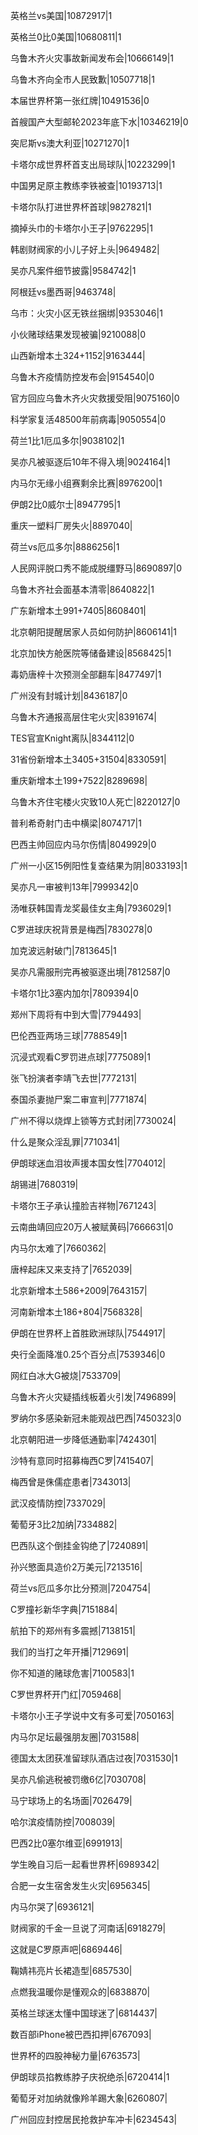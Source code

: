 英格兰vs美国|10872917|1

英格兰0比0美国|10680811|1

乌鲁木齐火灾事故新闻发布会|10666149|1

乌鲁木齐向全市人民致歉|10507718|1

本届世界杯第一张红牌|10491536|0

首艘国产大型邮轮2023年底下水|10346219|0

突尼斯vs澳大利亚|10271270|1

卡塔尔成世界杯首支出局球队|10223299|1

中国男足原主教练李铁被查|10193713|1

卡塔尔队打进世界杯首球|9827821|1

摘掉头巾的卡塔尔小王子|9762295|1

韩剧财阀家的小儿子好上头|9649482|

吴亦凡案件细节披露|9584742|1

阿根廷vs墨西哥|9463748|

乌市：火灾小区无铁丝捆绑|9353046|1

小伙赌球结果发现被骗|9210088|0

山西新增本土324+1152|9163444|

乌鲁木齐疫情防控发布会|9154540|0

官方回应乌鲁木齐火灾救援受阻|9075160|0

科学家复活48500年前病毒|9050554|0

荷兰1比1厄瓜多尔|9038102|1

吴亦凡被驱逐后10年不得入境|9024164|1

内马尔无缘小组赛剩余比赛|8976200|1

伊朗2比0威尔士|8947795|1

重庆一塑料厂房失火|8897040|

荷兰vs厄瓜多尔|8886256|1

人民网评脱口秀不能成脱缰野马|8690897|0

乌鲁木齐社会面基本清零|8640822|1

广东新增本土991+7405|8608401|

北京朝阳提醒居家人员如何防护|8606141|1

北京加快方舱医院等储备建设|8568425|1

毒奶唐梓十次预测全部翻车|8477497|1

广州没有封城计划|8436187|0

乌鲁木齐通报高层住宅火灾|8391674|

TES官宣Knight离队|8344112|0

31省份新增本土3405+31504|8330591|

重庆新增本土199+7522|8289698|

乌鲁木齐住宅楼火灾致10人死亡|8220127|0

普利希奇射门击中横梁|8074717|1

巴西主帅回应内马尔伤情|8049929|0

广州一小区15例阳性复查结果为阴|8033193|1

吴亦凡一审被判13年|7999342|0

汤唯获韩国青龙奖最佳女主角|7936029|1

C罗进球庆祝背景是梅西|7830278|0

加克波远射破门|7813645|1

吴亦凡需服刑完再被驱逐出境|7812587|0

卡塔尔1比3塞内加尔|7809394|0

郑州下周将有中到大雪|7794493|

巴伦西亚两场三球|7788549|1

沉浸式观看C罗罚进点球|7775089|1

张飞扮演者李靖飞去世|7772131|

泰国杀妻抛尸案二审宣判|7771874|

广州不得以烧焊上锁等方式封闭|7730024|

什么是聚众淫乱罪|7710341|

伊朗球迷血泪妆声援本国女性|7704012|

胡锡进|7680319|

卡塔尔王子承认撞脸吉祥物|7671243|

云南曲靖回应20万人被赋黄码|7666631|0

内马尔太难了|7660362|

唐梓起床又来支持了|7652039|

北京新增本土586+2009|7643157|

河南新增本土186+804|7568328|

伊朗在世界杯上首胜欧洲球队|7544917|

央行全面降准0.25个百分点|7539346|0

网红白冰大G被烧|7533709|

乌鲁木齐火灾疑插线板着火引发|7496899|

罗纳尔多感染新冠未能观战巴西|7450323|0

北京朝阳进一步降低通勤率|7424301|

沙特有意同时招募梅西C罗|7415407|

梅西曾是侏儒症患者|7343013|

武汉疫情防控|7337029|

葡萄牙3比2加纳|7334882|

巴西队这个倒挂金钩绝了|7240891|

孙兴慜面具造价2万美元|7213516|

荷兰vs厄瓜多尔比分预测|7204754|

C罗撞衫新华字典|7151884|

航拍下的郑州有多震撼|7138151|

我们的当打之年开播|7129691|

你不知道的赌球危害|7100583|1

C罗世界杯开门红|7059468|

卡塔尔小王子学说中文有多可爱|7050163|

内马尔足坛最强朋友圈|7031588|

德国太太团获准留球队酒店过夜|7031530|1

吴亦凡偷逃税被罚缴6亿|7030708|

马宁球场上的名场面|7026479|

哈尔滨疫情防控|7008039|

巴西2比0塞尔维亚|6991913|

学生晚自习后一起看世界杯|6989342|

合肥一女生宿舍发生火灾|6956345|

内马尔哭了|6936121|

财阀家的千金一旦说了河南话|6918279|

这就是C罗原声吧|6869446|

鞠婧祎亮片长裙造型|6857530|

点燃我温暖你是懂观众的|6838870|

英格兰球迷太懂中国球迷了|6814437|

数百部iPhone被巴西扣押|6767093|

世界杯的四股神秘力量|6763573|

伊朗球员掐教练脖子庆祝绝杀|6720414|1

葡萄牙对加纳就像羚羊踢大象|6260807|

广州回应封控居民抢救护车冲卡|6234543|

